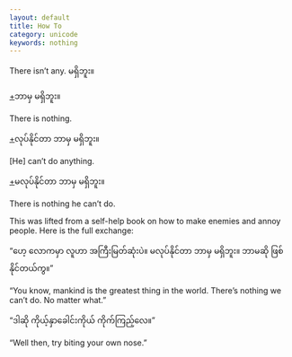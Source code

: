 ```yaml
---
layout: default
title: How To
category: unicode
keywords: nothing
---
```


<p>There isn’t any. <span class='mm3'>မရှိဘူး။</span></p>
<p class="hide-trigger"><a href='#'>+</a><span class='mm3'>ဘာမှ မရှိဘူး။</span></p>
<p class='hide-this'>There is nothing.</p>

<p class="hide-trigger"><a href='#'>+</a><span class='mm3'>လုပ်နိုင်တာ ဘာမှ မရှိဘူး။</span></p>
<p class='hide-this'>[He] can’t do anything.</p>

<p class="hide-trigger"><a href='#'>+</a><span class='mm3'>မလုပ်နိုင်တာ ဘာမှ မရှိဘူး။</span></p>
<p class='hide-this'>There is nothing he can’t do.</p>

<p>This was lifted from a self-help book on how to make enemies and annoy people. Here is the full exchange:</p>
<p>“<span class='mm3'>ဟေ့ လောကမှာ လူဟာ အကြီးမြတ်ဆုံးပဲ။ မလုပ်နိုင်တာ ဘာမှ မရှိဘူး။ ဘာမဆို ဖြစ်နိုင်တယ်ကွ။</span>”</p>
<p>“You know, mankind is the greatest thing in the world. There’s nothing we can’t do. No matter what.”</p>
<p>“<span class='mm3'>ဒါဆို ကိုယ့်နှာခေါင်းကိုယ် ကိုက်ကြည့်လေ။</span>”</p>
<p>“Well then, try biting your own nose.”</p>
